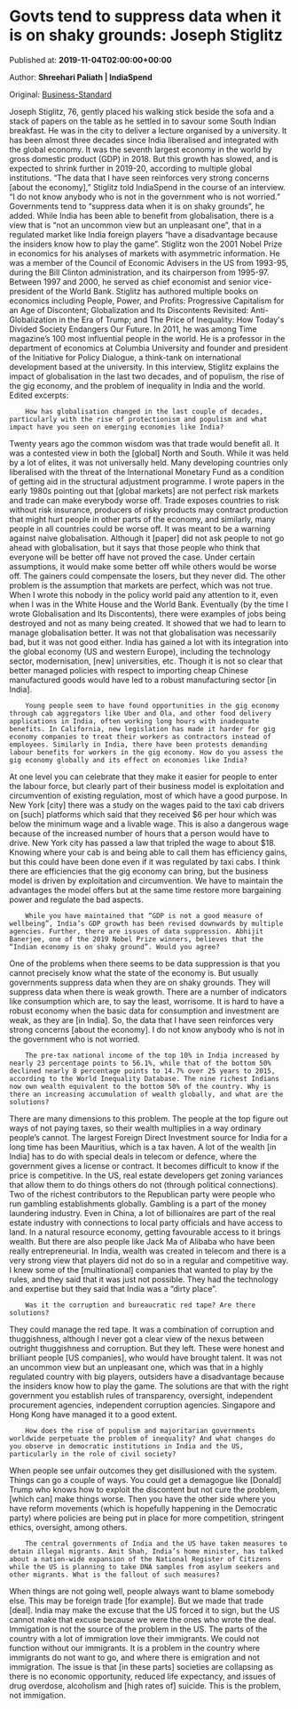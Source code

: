 
# Govts tend to suppress data when it is on shaky grounds: Joseph Stiglitz

Published at: **2019-11-04T02:00:00+00:00**

Author: **Shreehari Paliath | IndiaSpend**

Original: [Business-Standard](https://www.business-standard.com/article/economy-policy/govts-tend-to-suppress-data-when-it-is-on-shaky-grounds-joseph-stiglitz-119110400079_1.html)

Joseph Stiglitz, 76, gently placed his walking stick beside the sofa and a stack of papers on the table as he settled in to savour some South Indian breakfast. He was in the city to deliver a lecture organised by a university.
It has been almost three decades since India liberalised and integrated with the global economy. It was the seventh largest economy in the world by gross domestic product (GDP) in 2018. But this growth has slowed, and is expected to shrink further in 2019-20, according to multiple global institutions.
“The data that I have seen reinforces very strong concerns [about the economy],” Stiglitz told IndiaSpend in the course of an interview. “I do not know anybody who is not in the government who is not worried.” Governments tend to “suppress data when it is on shaky grounds”, he added.
While India has been able to benefit from globalisation, there is a view that is “not an uncommon view but an unpleasant one”, that in a regulated market like India foreign players “have a disadvantage because the insiders know how to play the game”.
Stiglitz won the 2001 Nobel Prize in economics for his analyses of markets with asymmetric information. He was a member of the Council of Economic Advisers in the US from 1993-95, during the Bill Clinton administration, and its chairperson from 1995-97. Between 1997 and 2000, he served as chief economist and senior vice-president of the World Bank.
Stiglitz has authored multiple books on economics including People, Power, and Profits: Progressive Capitalism for an Age of Discontent; Globalization and Its Discontents Revisited: Anti-Globalization in the Era of Trump; and The Price of Inequality: How Today's Divided Society Endangers Our Future. In 2011, he was among Time magazine’s 100 most influential people in the world. He is a professor in the department of economics at Columbia University and founder and president of the Initiative for Policy Dialogue, a think-tank on international development based at the university.
In this interview, Stiglitz explains the impact of globalisation in the last two decades, and of populism, the rise of the gig economy, and the problem of inequality in India and the world. Edited excerpts:

        How has globalisation changed in the last couple of decades, particularly with the rise of protectionism and populism and what impact have you seen on emerging economies like India?
      
Twenty years ago the common wisdom was that trade would benefit all. It was a contested view in both the [global] North and South. While it was held by a lot of elites, it was not universally held. Many developing countries only liberalised with the threat of the International Monetary Fund as a condition of getting aid in the structural adjustment programme.
I wrote papers in the early 1980s pointing out that [global markets] are not perfect risk markets and trade can make everybody worse off. Trade exposes countries to risk without risk insurance, producers of risky products may contract production that might hurt people in other parts of the economy, and similarly, many people in all countries could be worse off.
It was meant to be a warning against naive globalisation. Although it [paper] did not ask people to not go ahead with globalisation, but it says that those people who think that everyone will be better off have not proved the case. Under certain assumptions, it would make some better off while others would be worse off. The gainers could compensate the losers, but they never did. The other problem is the assumption that markets are perfect, which was not true.
When I wrote this nobody in the policy world paid any attention to it, even when I was in the White House and the World Bank. Eventually (by the time I wrote Globalisation and Its Discontents), there were examples of jobs being destroyed and not as many being created. It showed that we had to learn to manage globalisation better. It was not that globalisation was necessarily bad, but it was not good either.
India has gained a lot with its integration into the global economy (US and western Europe), including the technology sector, modernisation, [new] universities, etc. Though it is not so clear that better managed policies with respect to importing cheap Chinese manufactured goods would have led to a robust manufacturing sector [in India].

        Young people seem to have found opportunities in the gig economy through cab aggregators like Uber and Ola, and other food delivery applications in India, often working long hours with inadequate benefits. In California, new legislation has made it harder for gig economy companies to treat their workers as contractors instead of employees. Similarly in India, there have been protests demanding labour benefits for workers in the gig economy. How do you assess the gig economy globally and its effect on economies like India?
      
At one level you can celebrate that they make it easier for people to enter the labour force, but clearly part of their business model is exploitation and circumvention of existing regulation, most of which have a good purpose.
In New York [city] there was a study on the wages paid to the taxi cab drivers on [such] platforms which said that they received $6 per hour which was below the minimum wage and a livable wage. This is also a dangerous wage because of the increased number of hours that a person would have to drive. New York city has passed a law that tripled the wage to about $18.
Knowing where your cab is and being able to call them has efficiency gains, but this could have been done even if it was regulated by taxi cabs. I think there are efficiencies that the gig economy can bring, but the business model is driven by exploitation and circumvention. We have to maintain the advantages the model offers but at the same time restore more bargaining power and regulate the bad aspects.

        While you have maintained that “GDP is not a good measure of wellbeing”, India’s GDP growth has been revised downwards by multiple agencies. Further, there are issues of data suppression. Abhijit Banerjee, one of the 2019 Nobel Prize winners, believes that the “Indian economy is on shaky ground”. Would you agree?
      
One of the problems when there seems to be data suppression is that you cannot precisely know what the state of the economy is. But usually governments suppress data when they are on shaky grounds. They will suppress data when there is weak growth.
There are a number of indicators like consumption which are, to say the least, worrisome. It is hard to have a robust economy when the basic data for consumption and investment are weak, as they are [in India]. So, the data that I have seen reinforces very strong concerns [about the economy]. I do not know anybody who is not in the government who is not worried.

        The pre-tax national income of the top 10% in India increased by nearly 23 percentage points to 56.1%, while that of the bottom 50% declined nearly 8 percentage points to 14.7% over 25 years to 2015, according to the World Inequality Database. The nine richest Indians now own wealth equivalent to the bottom 50% of the country. Why is there an increasing accumulation of wealth globally, and what are the solutions?
      
There are many dimensions to this problem. The people at the top figure out ways of not paying taxes, so their wealth multiplies in a way ordinary people’s cannot. The largest Foreign Direct Investment source for India for a long time has been Mauritius, which is a tax haven. A lot of the wealth [in India] has to do with special deals in telecom or defence, where the government gives a license or contract. It becomes difficult to know if the price is competitive.
In the US, real estate developers get zoning variances that allow them to do things others do not (through political connections). Two of the richest contributors to the Republican party were people who run gambling establishments globally. Gambling is a part of the money laundering industry.
Even in China, a lot of billionaires are part of the real estate industry with connections to local party officials and have access to land. In a natural resource economy, getting favourable access to it brings wealth. But there are also people like Jack Ma of Alibaba who have been really entrepreneurial.
In India, wealth was created in telecom and there is a very strong view that players did not do so in a regular and competitive way. I knew some of the [multinational] companies that wanted to play by the rules, and they said that it was just not possible. They had the technology and expertise but they said that India was a “dirty place”.

        Was it the corruption and bureaucratic red tape? Are there solutions?
      
They could manage the red tape. It was a combination of corruption and thuggishness, although I never got a clear view of the nexus between outright thuggishness and corruption. But they left. These were honest and brilliant people [US companies], who would have brought talent.
It was not an uncommon view but an unpleasant one, which was that in a highly regulated country with big players, outsiders have a disadvantage because the insiders know how to play the game.
The solutions are that with the right government you establish rules of transparency, oversight, independent procurement agencies, independent corruption agencies. Singapore and Hong Kong have managed it to a good extent.

        How does the rise of populism and majoritarian governments worldwide perpetuate the problem of inequality? And what changes do you observe in democratic institutions in India and the US, particularly in the role of civil society?
      
When people see unfair outcomes they get disillusioned with the system. Things can go a couple of ways. You could get a demagogue like [Donald] Trump who knows how to exploit the discontent but not cure the problem, [which can] make things worse. Then you have the other side where you have reform movements (which is hopefully happening in the Democratic party) where policies are being put in place for more competition, stringent ethics, oversight, among others.

        The central governments of India and the US have taken measures to detain illegal migrants. Amit Shah, India’s home minister, has talked about a nation-wide expansion of the National Register of Citizens while the US is planning to take DNA samples from asylum seekers and other migrants. What is the fallout of such measures?
      
When things are not going well, people always want to blame somebody else. This may be foreign trade [for example]. But we made that trade [deal]. India may make the excuse that the US forced it to sign, but the US cannot make that excuse because we were the ones who wrote the deal.
Immigation is not the source of the problem in the US. The parts of the country with a lot of immigration love their immigrants. We could not function without our immigrants. It is a problem in the country where immigrants do not want to go, and where there is emigration and not immigration. The issue is that [in these parts] societies are collapsing as there is no economic opportunity, reduced life expectancy, and issues of drug overdose, alcoholism and [high rates of] suicide. This is the problem, not immigation.
